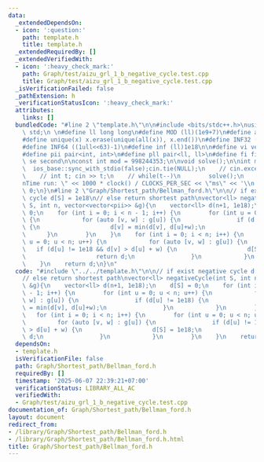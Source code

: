 ```yaml
---
data:
  _extendedDependsOn:
  - icon: ':question:'
    path: template.h
    title: template.h
  _extendedRequiredBy: []
  _extendedVerifiedWith:
  - icon: ':heavy_check_mark:'
    path: Graph/test/aizu_grl_1_b_negative_cycle.test.cpp
    title: Graph/test/aizu_grl_1_b_negative_cycle.test.cpp
  _isVerificationFailed: false
  _pathExtension: h
  _verificationStatusIcon: ':heavy_check_mark:'
  attributes:
    links: []
  bundledCode: "#line 2 \"template.h\"\n\n#include <bits/stdc++.h>\nusing namespace\
    \ std;\n \n#define ll long long\n#define MOD (ll)(1e9+7)\n#define all(x) (x).begin(),(x).end()\n\
    #define unique(x) x.erase(unique(all(x)), x.end())\n#define INF32 ((1ull<<31)-1)\n\
    #define INF64 ((1ull<<63)-1)\n#define inf (ll)1e18\n\n#define vi vector<int>\n\
    #define pii pair<int, int>\n#define pll pair<ll, ll>\n#define fi first\n#define\
    \ se second\n\nconst int mod = 998244353;\n\nvoid solve();\n\nint main(){\n  \
    \  ios_base::sync_with_stdio(false);cin.tie(NULL);\n    // cin.exceptions(cin.failbit);\n\
    \    // int t; cin >> t;\n    // while(t--)\n        solve();\n    cerr << \"\\\
    nTime run: \" << 1000 * clock() / CLOCKS_PER_SEC << \"ms\" << '\\n';\n    return\
    \ 0;\n}\n#line 2 \"Graph/Shortest_path/Bellman_ford.h\"\n\n// if exist negative\
    \ cycle d[S] = 1e18\n// else return shortest path\nvector<ll> negativeCycle(int\
    \ S, int n, vector<vector<pii>> &g){\n    vector<ll> d(n+1, 1e18);\n    d[S] =\
    \ 0;\n    for (int i = 0; i < n - 1; i++) {\n        for (int u = 0; u < n; u++)\
    \ {\n            for (auto [v, w] : g[u]) {\n                if (d[u] != 1e18)\
    \ {\n                    d[v] = min(d[v], d[u]+w);\n                }\n      \
    \      }\n        }\n    }\n    for (int i = 0; i < n; i++) {\n        for (int\
    \ u = 0; u < n; u++) {\n            for (auto [v, w] : g[u]) {\n             \
    \   if (d[u] != 1e18 && d[v] > d[u] + w) {\n                    d[S] = 1e18;\n\
    \                    return d;\n                }\n            }\n        }\n\
    \    }\n    return d;\n}\n"
  code: "#include \"../../template.h\"\n\n// if exist negative cycle d[S] = 1e18\n\
    // else return shortest path\nvector<ll> negativeCycle(int S, int n, vector<vector<pii>>\
    \ &g){\n    vector<ll> d(n+1, 1e18);\n    d[S] = 0;\n    for (int i = 0; i < n\
    \ - 1; i++) {\n        for (int u = 0; u < n; u++) {\n            for (auto [v,\
    \ w] : g[u]) {\n                if (d[u] != 1e18) {\n                    d[v]\
    \ = min(d[v], d[u]+w);\n                }\n            }\n        }\n    }\n \
    \   for (int i = 0; i < n; i++) {\n        for (int u = 0; u < n; u++) {\n   \
    \         for (auto [v, w] : g[u]) {\n                if (d[u] != 1e18 && d[v]\
    \ > d[u] + w) {\n                    d[S] = 1e18;\n                    return\
    \ d;\n                }\n            }\n        }\n    }\n    return d;\n}\n"
  dependsOn:
  - template.h
  isVerificationFile: false
  path: Graph/Shortest_path/Bellman_ford.h
  requiredBy: []
  timestamp: '2025-06-07 22:39:21+07:00'
  verificationStatus: LIBRARY_ALL_AC
  verifiedWith:
  - Graph/test/aizu_grl_1_b_negative_cycle.test.cpp
documentation_of: Graph/Shortest_path/Bellman_ford.h
layout: document
redirect_from:
- /library/Graph/Shortest_path/Bellman_ford.h
- /library/Graph/Shortest_path/Bellman_ford.h.html
title: Graph/Shortest_path/Bellman_ford.h
---
```

